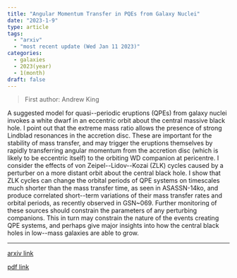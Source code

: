 ```yaml
---
title: "Angular Momentum Transfer in PQEs from Galaxy Nuclei"
date: "2023-1-9"
type: article
tags:
  - "arxiv"
  - "most recent update (Wed Jan 11 2023)"
categories:
  - galaxies
  - 2023(year)
  - 1(month)
draft: false
---
```


> First author: Andrew King

 A suggested model for quasi--periodic eruptions (QPEs) from galaxy nuclei
invokes a white dwarf in an eccentric orbit about the central massive black
hole. I point out that the extreme mass ratio allows the presence of strong
Lindblad resonances in the accretion disc. These are important for the
stability of mass transfer, and may trigger the eruptions themselves by rapidly
transferring angular momentum from the accretion disc (which is likely to be
eccentric itself) to the orbiting WD companion at pericentre. I consider the
effects of von Zeipel--Lidov--Kozai (ZLK) cycles caused by a perturber on a
more distant orbit about the central black hole. I show that ZLK cycles can
change the orbital periods of QPE systems on timescales much shorter than the
mass transfer time, as seen in ASASSN-14ko, and produce correlated short--term
variations of their mass transfer rates and orbital periods, as recently
observed in GSN~069. Further monitoring of these sources should constrain the
parameters of any perturbing companions. This in turn may constrain the nature
of the events creating QPE systems, and perhaps give major insights into how
the central black holes in low--mass galaxies are able to grow.

---
[arxiv link](http://arxiv.org/abs/2301.03582v1)

[pdf link](http://arxiv.org/pdf/2301.03582v1)